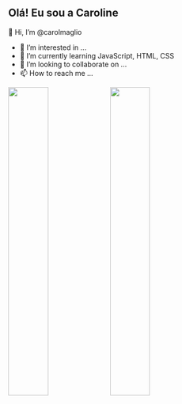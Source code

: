 ## Olá! Eu sou a Caroline

👋 Hi, I’m @carolmaglio
- 👀 I’m interested in ...
- 🌱 I’m currently learning JavaScript, HTML, CSS
- 💞️ I’m looking to collaborate on ...
- 📫 How to reach me ...

<img width="40%" src="https://github-readme-stats.vercel.app/api?username=carolmaglio&show_icons=true&theme=dracula"> <img width="40%" src="https://github-readme-stats.vercel.app/api/top-langs/?username=carolmaglio&layout=compact&theme=dracula)](https://github.com/carolmaglio/github-readme-stats">


<!---
carolmaglio/carolmaglio is a ✨ special ✨ repository because its `README.md` (this file) appears on your GitHub profile.
You can click the Preview link to take a look at your changes.
--->
